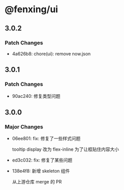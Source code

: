 # @fenxing/ui

## 3.0.2

### Patch Changes

- 4a626b8: chore(ui): remove now.json

## 3.0.1

### Patch Changes

- 90ac240: 修复类型问题

## 3.0.0

### Major Changes

- 06ee801: fix: 修复了一些样式问题

  tooltip display 改为 flex-inline 为了让框贴住内容大小

- ed3c032: fix: 修复了某些问题
- 138e4f8: 新增 skeleton 组件

  从上游仓库 merge 的 PR
